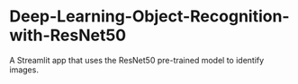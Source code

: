 # Deep-Learning-Object-Recognition-with-ResNet50
A Streamlit app that uses the ResNet50 pre-trained model to identify images.

